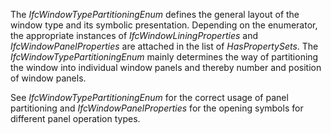 The _IfcWindowTypePartitioningEnum_ defines the general layout of the window type and its symbolic presentation. Depending on the enumerator, the appropriate instances of _IfcWindowLiningProperties_ and _IfcWindowPanelProperties_ are attached in the list of _HasPropertySets_. The _IfcWindowTypePartitioningEnum_ mainly determines the way of partitioning the window into individual window panels and thereby number and position of window panels.

See _IfcWindowTypePartitioningEnum_ for the correct usage of panel partitioning and _IfcWindowPanelProperties_ for the opening symbols for different panel operation types.